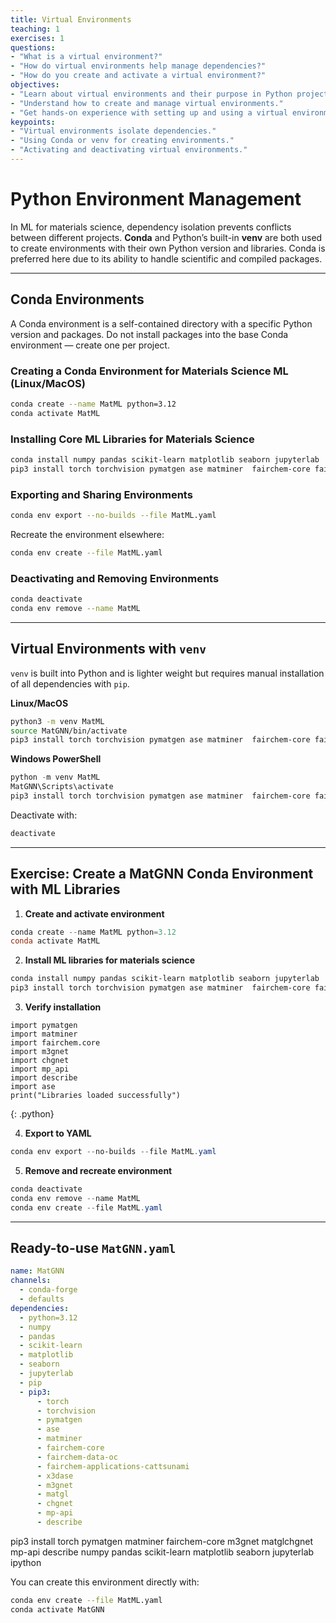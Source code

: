 ```yaml
---
title: Virtual Environments
teaching: 1
exercises: 1
questions:
- "What is a virtual environment?"
- "How do virtual environments help manage dependencies?"
- "How do you create and activate a virtual environment?"
objectives:
- "Learn about virtual environments and their purpose in Python projects."
- "Understand how to create and manage virtual environments."
- "Get hands-on experience with setting up and using a virtual environment."
keypoints:
- "Virtual environments isolate dependencies."
- "Using Conda or venv for creating environments."
- "Activating and deactivating virtual environments."
---
```


# Python Environment Management

In ML for materials science, dependency isolation prevents conflicts between different projects.
**Conda** and Python’s built-in **venv** are both used to create environments with their own Python version and libraries. Conda is preferred here due to its ability to handle scientific and compiled packages.

---

## Conda Environments

A Conda environment is a self-contained directory with a specific Python version and packages.
Do not install packages into the base Conda environment — create one per project.

### Creating a Conda Environment for Materials Science ML (Linux/MacOS)

```bash
conda create --name MatML python=3.12
conda activate MatML
```

### Installing Core ML Libraries for Materials Science

```bash
conda install numpy pandas scikit-learn matplotlib seaborn jupyterlab
pip3 install torch torchvision pymatgen ase matminer  fairchem-core fairchem-data-oc fairchem-applications-cattsunami x3dase  m3gnet matgl chgnet mp-api 
```

### Exporting and Sharing Environments

```bash
conda env export --no-builds --file MatML.yaml
```

Recreate the environment elsewhere:

```bash
conda env create --file MatML.yaml
```

### Deactivating and Removing Environments

```bash
conda deactivate
conda env remove --name MatML
```

---

## Virtual Environments with `venv`

`venv` is built into Python and is lighter weight but requires manual installation of all dependencies with `pip`.

**Linux/MacOS**

```bash
python3 -m venv MatML
source MatGNN/bin/activate
pip3 install torch torchvision pymatgen ase matminer  fairchem-core fairchem-data-oc fairchem-applications-cattsunami x3dase  m3gnet matgl chgnet mp-api describe numpy pandas scikit-learn matplotlib seaborn jupyterlab ipython
```

**Windows PowerShell**

```powershell
python -m venv MatML
MatGNN\Scripts\activate
pip3 install torch torchvision pymatgen ase matminer  fairchem-core fairchem-data-oc fairchem-applications-cattsunami x3dase  m3gnet matgl chgnet mp-api describe numpy pandas scikit-learn matplotlib seaborn jupyterlab ipython
```

Deactivate with:

```bash
deactivate
```

---

## Exercise: Create a MatGNN Conda Environment with ML Libraries

1. **Create and activate environment**

```powershell
conda create --name MatML python=3.12
conda activate MatML
```

2. **Install ML libraries for materials science**

```powershell
conda install numpy pandas scikit-learn matplotlib seaborn jupyterlab
pip3 install torch torchvision pymatgen ase matminer  fairchem-core fairchem-data-oc fairchem-applications-cattsunami x3dase  m3gnet matgl chgnet mp-api describe
```

3. **Verify installation**

~~~
import pymatgen
import matminer
import fairchem.core
import m3gnet
import chgnet
import mp_api
import describe
import ase
print("Libraries loaded successfully")
~~~
{: .python}

4. **Export to YAML**

```powershell
conda env export --no-builds --file MatML.yaml
```

5. **Remove and recreate environment**

```powershell
conda deactivate
conda env remove --name MatML
conda env create --file MatML.yaml
```

---

## Ready-to-use `MatGNN.yaml`

```yaml
name: MatGNN
channels:
  - conda-forge
  - defaults
dependencies:
  - python=3.12
  - numpy
  - pandas
  - scikit-learn
  - matplotlib
  - seaborn
  - jupyterlab
  - pip
  - pip3:
      - torch
      - torchvision
      - pymatgen
      - ase
      - matminer
      - fairchem-core
      - fairchem-data-oc
      - fairchem-applications-cattsunami
      - x3dase
      - m3gnet
      - matgl
      - chgnet
      - mp-api
      - describe
```

pip3 install torch pymatgen matminer fairchem-core  m3gnet matglchgnet mp-api describe numpy pandas scikit-learn matplotlib seaborn jupyterlab ipython

You can create this environment directly with:

```bash
conda env create --file MatML.yaml
conda activate MatGNN
```


